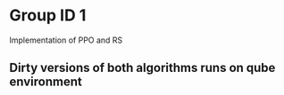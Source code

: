 # Group ID 1 

Implementation of PPO and RS

## Dirty versions of both algorithms runs on qube environment 
